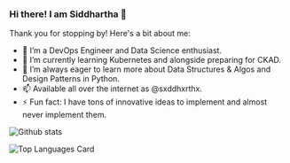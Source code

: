### Hi there! I am Siddhartha 👋 
Thank you for stopping by! Here's a bit about me:

- 🔭 I’m a DevOps Engineer and Data Science enthusiast.
- 📝 I’m currently learning Kubernetes and alongside preparing for CKAD.
- 🤔 I’m always eager to learn more about Data Structures & Algos and Design Patterns in Python.
- 📫 Available all over the internet as @sxddhxrthx.
- ⚡ Fun fact: I have tons of innovative ideas to implement and almost never implement them.


![Github stats](https://github-readme-stats.vercel.app/api?username=sxddhxrthx&theme=dracula&show_icons=true&count_private=true)

![Top Languages Card](https://github-readme-stats.vercel.app/api/top-langs/?username=sxddhxrthx)
